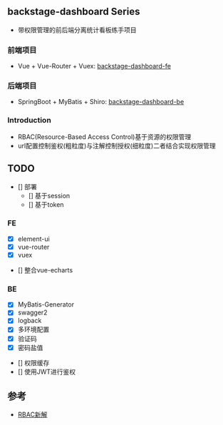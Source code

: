 ## backstage-dashboard Series
* 带权限管理的前后端分离统计看板练手项目

### 前端项目 
* Vue + Vue-Router + Vuex: [backstage-dashboard-fe](https://github.com/PierceTsu/backstage-dashboard-fe)

### 后端项目
* SpringBoot + MyBatis + Shiro: [backstage-dashboard-be](https://github.com/PierceTsu/backstage-dashboard-be)

### Introduction
* RBAC(Resource-Based Access Control)基于资源的权限管理
* url配置控制鉴权(粗粒度)与注解控制授权(细粒度)二者结合实现权限管理

## TODO
- [] 部署
    - [] 基于session
    - [] 基于token

### FE
- [x] element-ui
- [x] vue-router
- [x] vuex
- [] 整合vue-echarts

### BE
- [x] MyBatis-Generator
- [x] swagger2
- [x] logback
- [x] 多环境配置
- [x] 验证码
- [x] 密码盐值
- [] 权限缓存
- [] 使用JWT进行鉴权

## 参考
* [RBAC新解](http://globeeip.iteye.com/blog/1236167)
